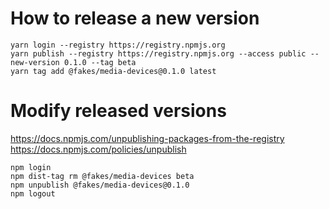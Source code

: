 # How to release a new version

```
yarn login --registry https://registry.npmjs.org
yarn publish --registry https://registry.npmjs.org --access public --new-version 0.1.0 --tag beta
yarn tag add @fakes/media-devices@0.1.0 latest
```

# Modify released versions
https://docs.npmjs.com/unpublishing-packages-from-the-registry
https://docs.npmjs.com/policies/unpublish

```
npm login
npm dist-tag rm @fakes/media-devices beta
npm unpublish @fakes/media-devices@0.1.0
npm logout
```
